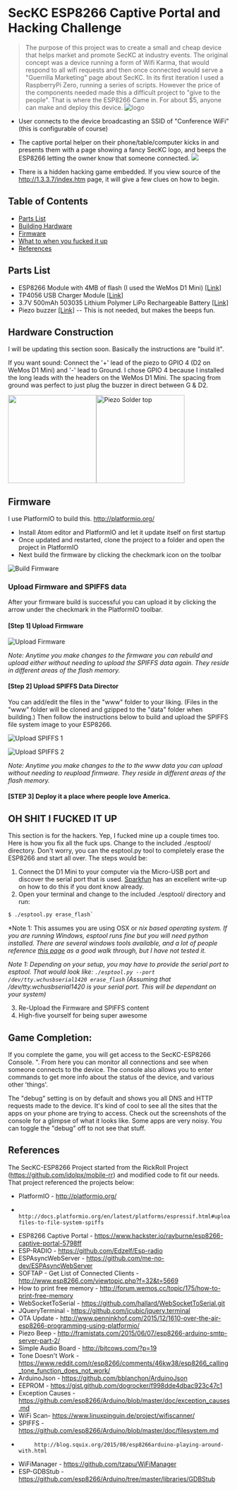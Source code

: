 # SecKC ESP8266 Captive Portal and Hacking Challenge
> The purpose of this project was to create a small and cheap device that helps market and promote SecKC at industry events. The original concept was a device running a form of Wifi Karma, that would respond to all wifi requests and then once connected would serve a "Guerrilla Marketing" page about SecKC. In its first iteration I used a RaspberryPi Zero, running a series of scripts. However the price of the components needed made this a difficult project to "give to the people".  That is where the ESP8266 Came in. For about $5, anyone can make and deploy this device.
![logo](http://i.imgur.com/MSpAXfE.jpg)

* User connects to the device broadcasting an SSID of "Conference WiFi" (this is configurable of course)
* The captive portal helper on their phone/table/computer kicks in and presents them with a page showing a fancy SecKC logo, and beeps the ESP8266 letting the owner know that someone connected.
![](./imgs/ESP-CaptivePortal.gif)


* There is a hidden hacking game embedded. If you view source of the http://1.3.3.7/index.htm page, it will give a few clues on how to begin.


## Table of Contents

- [Parts List](#parts-list)
- [Building Hardware](#hardware-construction)
- [Firmware](#firmware)
- [What to when you fucked it up](#oh-shit-i-fucked-it-up)
- [References](#references)



## Parts List
* ESP8266 Module with 4MB of flash (I used the WeMos D1 Mini) [[Link]](https://www.aliexpress.com/item/D1-mini-Mini-NodeMcu-4M-bytes-Lua-WIFI-Internet-of-Things-development-board-based-ESP8266-by/32642350275.html?spm=a2g0s.9042311.0.0.3Ae9zT)
* TP4056 USB Charger Module [[Link]](https://www.aliexpress.com/item/20Pcs-TP4056-5V-1A-Micro-USB-Charger-Module-18650-Lithium-Battery-Charging-Board/32776109454.html?spm=a2g0s.9042311.0.0.3Ae9zT)
*  3.7V 500mAh 503035 Lithium Polymer LiPo Rechargeable Battery [[Link]](https://www.aliexpress.com/item/Wholesale-100-pcs-3-7V-500mAh-503035-Lithium-Polymer-LiPo-Rechargeable-Battery-For-Mp3-Mp4-PAD/32734113304.html?spm=a2g0s.9042311.0.0.3Ae9zT)
* Piezo buzzer [[Link]](https://www.aliexpress.com/item/Black-Plastic-14-x-7mm-2-Pins-Passive-Piezo-Buzzer-AC1-3V-Piezo-Transducer-with-Flying/32723376720.html?ws_ab_test=searchweb0_0,searchweb201602_3_10152_10065_10151_10068_10130_5430020_10307_10137_10060_10155_10154_5370011_10056_10055_10054_10059_100031_10099_5400020_5410011_10103_10102_10052_10053_10142_10107_10050_10051_5380020_10084_10083_10080_10082_10081_10178_10110_10111_10112_5390011_10113_10114_10312_10313_10314_10315_10316_10078_10079_10073_5420011,searchweb201603_16,ppcSwitch_4&btsid=21893a7d-1b2f-4904-a0fc-4871ead676b0&algo_expid=310ddc03-9d74-4cf2-8e97-9e677fbd6706-1&algo_pvid=310ddc03-9d74-4cf2-8e97-9e677fbd6706) -- This is not needed, but makes the beeps fun.


## Hardware Construction
I will be updating this section soon.  Basically the instructions are "build it".  

If you want sound:
Connect the '+' lead of the piezo to GPIO 4 (D2 on WeMos D1 Mini) and '-' lead to Ground.
I chose GPIO 4 because I installed the long leads with the headers on the WeMos D1 Mini. The spacing from ground was perfect to just plug the buzzer in direct between G & D2.

<img src="http://i.imgur.com/f8IIkPY.jpg" width="200"><img src="http://i.imgur.com/heRqjkN.jpg" alt="Piezo Solder top" width="200"/>


## Firmware
I use PlatformIO to build this.  http://platformio.org/

* Install Atom editor and PlatformIO and let it update itself on first startup
* Once updated and restarted, clone the project to a folder and open the project in PlatformIO
* Next build the firmware by clicking the checkmark icon on the toolbar

![Build Firmware](https://s20.postimg.org/e9mna84pp/build_firmware.png)


### Upload Firmware and SPIFFS data
After your firmware build is successful you can upload it by clicking the arrow under the checkmark in the PlatformIO toolbar.

#### [Step 1] Upload Firmware
![Upload Firmware](https://s20.postimg.org/ue4gppiot/upload_firmware.png)

*Note: Anytime you make changes to the firmware you can rebuild and upload either without needing to upload the SPIFFS data again. They reside in different areas of the flash memory.*


#### [Step 2] Upload SPIFFS Data Director

You can add/edit the files in the "www" folder to your liking. (Files in the "www" folder will be cloned and gzipped to the "data" folder when building.) Then follow the instructions below to build and upload the SPIFFS file system image to your ESP8266.

![Upload SPIFFS 1](https://s20.postimg.org/p1ymo5v4t/build_spiffs.png)

![Upload SPIFFS 2](https://s20.postimg.org/vrw3l0hy5/image.png)


*Note: Anytime you make changes to the to the www data you can upload without needing to reupload firmware. They reside in different areas of the flash memory.*

#### [STEP 3] Deploy it a place where people love America.

## OH SHIT I FUCKED IT UP
This section is for the hackers.  Yep, I fucked mine up a couple times too.  Here is how you fix all the fuck ups. Change to the included ./esptool/ directory.  Don't worry, you can the esptool.py tool to completely erase the ESP8266 and start all over.  The steps would be:

1. Connect the D1 Mini to your computer via the Micro-USB port and discover the serial port that is used. [Sparkfun](https://learn.sparkfun.com/tutorials/terminal-basics/connecting-to-your-device) has an excellent write-up on how to do this if you dont know already.
2. Open your terminal and change to the included ./esptool/ directory and run: 
```sh
$ ./esptool.py erase_flash`
```


*Note 1: This assumes you are using OSX or *nix based operating system. If you are running Windows, esptool runs fine but you will need python installed. There are several windows tools available, and a lot of people reference [this page](http://www.pratikpanda.com/completely-format-erase-esp8266-flash-memory/) as a good walk through, but I have not tested it.* 


*Note 1: Depending on your setup, you may have to provide the serial port to esptool.  That would look like: `./esptool.py --port /dev/tty.wchusbserial1420 erase_flash`  (Assuming that /dev/tty.wchusbserial1420 is your serial port.  This will be dependant on your system)*

3. Re-Upload the Firmware and SPIFFS content  
4. High-five yourself for being super awesome 

## Game Completion:
If you complete the game, you will get access to the SecKC-ESP8266 Console. ".
From here you can monitor all connections and see when someone connects to the device.
The console also allows you to enter commands to get more info about the status of the device, and various other 'things'.

The "debug" setting is on by default and shows you all DNS and HTTP requests made to the device. It's kind of cool to see all the sites that the apps on your phone are trying to access. Check out the screenshots of the console for a glimpse of what it looks like. Some apps are very noisy. You can toggle the "debug" off to not see that stuff.

## References
The SecKC-ESP8266 Project started from the RickRoll Project (https://github.com/idolpx/mobile-rr) and modified code to fit our needs.  That project referenced the projects below:

- PlatformIO - http://platformio.org/
-              http://docs.platformio.org/en/latest/platforms/espressif.html#uploading-files-to-file-system-spiffs
- ESP8266 Captive Portal - https://www.hackster.io/rayburne/esp8266-captive-portal-5798ff
- ESP-RADIO - https://github.com/Edzelf/Esp-radio
- ESPAsyncWebServer - https://github.com/me-no-dev/ESPAsyncWebServer
- SOFTAP - Get List of Connected Clients - http://www.esp8266.com/viewtopic.php?f=32&t=5669
- How to print free memory - http://forum.wemos.cc/topic/175/how-to-print-free-memory
- WebSocketToSerial - https://github.com/hallard/WebSocketToSerial.git
- JQueryTerminal - https://github.com/jcubic/jquery.terminal
- OTA Update - http://www.penninkhof.com/2015/12/1610-over-the-air-esp8266-programming-using-platformio/
- Piezo Beep - http://framistats.com/2015/06/07/esp8266-arduino-smtp-server-part-2/
- Simple Audio Board - http://bitcows.com/?p=19
- Tone Doesn't Work - https://www.reddit.com/r/esp8266/comments/46kw38/esp8266_calling_tone_function_does_not_work/
- ArduinoJson - https://github.com/bblanchon/ArduinoJson
- EEPROM - https://gist.github.com/dogrocker/f998dde4dbac923c47c1
- Exception Causes - https://github.com/esp8266/Arduino/blob/master/doc/exception_causes.md
- WiFi Scan- https://www.linuxpinguin.de/project/wifiscanner/
- SPIFFS - https://github.com/esp8266/Arduino/blob/master/doc/filesystem.md
-          http://blog.squix.org/2015/08/esp8266arduino-playing-around-with.html
- WiFiManager - https://github.com/tzapu/WiFiManager
- ESP-GDBStub - https://github.com/esp8266/Arduino/tree/master/libraries/GDBStub
